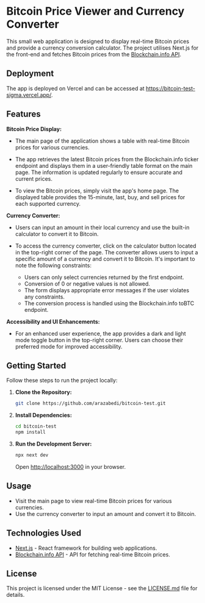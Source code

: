 # Bitcoin Price Viewer and Currency Converter

This small web application is designed to display real-time Bitcoin prices and provide a currency conversion calculator. The project utilises Next.js for the front-end and fetches Bitcoin prices from the [Blockchain.info API](https://www.blockchain.com/api/exchange_rates_api).

## Deployment
The app is deployed on Vercel and can be accessed at https://bitcoin-test-sigma.vercel.app/.

## Features

**Bitcoin Price Display:**

- The main page of the application shows a table with real-time Bitcoin prices for various currencies.

- The app retrieves the latest Bitcoin prices from the Blockchain.info ticker endpoint and displays them in a user-friendly table format on the main page. The information is updated regularly to ensure accurate and current prices.

- To view the Bitcoin prices, simply visit the app's home page. The displayed table provides the 15-minute, last, buy, and sell prices for each supported currency.

**Currency Converter:** 

- Users can input an amount in their local currency and use the built-in calculator to convert it to Bitcoin.

- To access the currency converter, click on the calculator button located in the top-right corner of the page. The converter allows users to input a specific amount of a currency and convert it to Bitcoin. It's important to note the following constraints:

  - Users can only select currencies returned by the first endpoint.
  - Conversion of 0 or negative values is not allowed.
  - The form displays appropriate error messages if the user violates any constraints.
  - The conversion process is handled using the Blockchain.info toBTC endpoint.

 **Accessibility and UI Enhancements:** 
 
 - For an enhanced user experience, the app provides a dark and light mode toggle button in the top-right corner. Users can choose their preferred mode for improved accessibility.

  
## Getting Started

Follow these steps to run the project locally:

1. **Clone the Repository:**

    ```bash
    git clone https://github.com/arazabedi/bitcoin-test.git
    ```

2. **Install Dependencies:**

    ```bash
    cd bitcoin-test
    npm install
    ```

3. **Run the Development Server:**

    ```bash
    npx next dev
    ```

    Open [http://localhost:3000](http://localhost:3000) in your browser.

## Usage

- Visit the main page to view real-time Bitcoin prices for various currencies.
- Use the currency converter to input an amount and convert it to Bitcoin.

## Technologies Used

- [Next.js](https://nextjs.org/) - React framework for building web applications.
- [Blockchain.info API](https://www.blockchain.com/api/exchange_rates_api) - API for fetching real-time Bitcoin prices.

## License

This project is licensed under the MIT License - see the [LICENSE.md](LICENSE.md) file for details.
